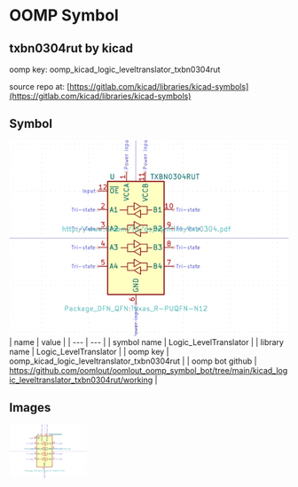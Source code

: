 # OOMP Symbol  
## txbn0304rut  by kicad  
  
oomp key: oomp_kicad_logic_leveltranslator_txbn0304rut  
  
source repo at: [https://gitlab.com/kicad/libraries/kicad-symbols](https://gitlab.com/kicad/libraries/kicad-symbols)  
## Symbol  
  
[![working.png](working_600.png)](working.png)  
| name | value | 
| --- | --- | 
| symbol name | Logic_LevelTranslator | 
| library name | Logic_LevelTranslator | 
| oomp key | oomp_kicad_logic_leveltranslator_txbn0304rut | 
| oomp bot github | https://github.com/oomlout/oomlout_oomp_symbol_bot/tree/main/kicad_logic_leveltranslator_txbn0304rut/working | 
## Images  
  
[![working.png](working_140.png)](working.png)  
